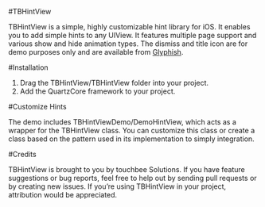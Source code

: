 #TBHintView

TBHintView is a simple, highly customizable hint library for iOS. It enables you to add simple hints to any UIView. It features multiple page support and various show and hide animation types. The dismiss and title icon are for demo purposes only and are available from [Glyphish](http://glyphish.com/ "Glyphish").

#Installation

1. Drag the TBHintView/TBHintView folder into your project.
2. Add the QuartzCore framework to your project.

#Customize Hints

The demo includes TBHintViewDemo/DemoHintView, which acts as a wrapper for the TBHintView class. You can customize this class or create a class based on the pattern used in its implementation to simply integration. 

#Credits

TBHintView is brought to you by touchbee Solutions. If you have feature suggestions or bug reports, feel free to help out by sending pull requests or by creating new issues. If you’re using TBHintView in your project, attribution would be appreciated.
